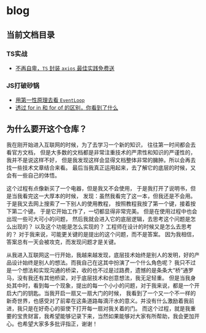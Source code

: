 # blog

## 当前文档目录

### TS实战

- [不再自卑，`TS` 封装 `axios` 最佳实践免费送](https://github.com/coveychen95/blog/blob/master/docs/ts/axios.md)
### JS打破砂锅

- [用第一性原理去看 `EventLoop`](https://github.com/coveychen95/blog/blob/master/docs/js/event-loop.md)
- [透过 for in 和 for of 的区别，你看到了什么](https://github.com/coveychen95/blog/blob/master/docs/js/for-in_for-of.md)

## 为什么要开这个仓库？

我在刚开始进入互联网的时候，为了去学习一个新的知识，
往往第一时间都会去看官方文档，
但是大多数的文档都是非常注重技术的严肃性和知识的严谨性的，
我并不是说这样不好，
但是我发现这样会显得文档整体非常的臃肿。所以会再去找一些技术文章结合来看。
最后当我真正运用起来，去了解它的底层的时候，又会有一些自己的体悟。

这个过程有点像新买了一个电器，但是我又不会使用，
于是我打开了说明书，但是当我看完这一大厚本的时候，
发现：虽然我看完了这一本，但我还是不会用。
于是我又去网上搜索了一下别人的使用教程，
按照教程我按了第一个键，接着按下第二个键。
于是它开始工作了，一切都显得非常完美。
但是在使用过程中也会出现一些可大可小的问题，
然后我就会进入它的底层逻辑，去思考这个问题是怎么出现的？
以及这个功能是怎么实现的？
工程师在设计的时候又是怎么去思考的？
对于我来说，可能更关键的是提出的这个问题，而不是答案。
因为我相信，答案总有一天会被攻克，而发现问题才是关键。

从我进入互联网这一行开始，我越来越发现，底层技术始终是别人的发明，好的产品设计始终是别人的想法。而我自己在这其中扮演了一个什么角色呢？
我只不过是一个想法和实现沟通的桥梁，收的也不过是过路费，遗憾的是条条大“桥”通罗马，没有我还有其他桥梁，对于底层技术和创意想法，我无足轻重。
但是当我身处其中时，看到每一个现象，提出的每一个小小的问题，对于我来说，都是一个开启大门的钥匙。当我开启一扇又一扇大门的时候，
我看到了一个又一个不一样的新奇世界，也感受对了前辈在这条道路每滴汗水的意义。并没有什么激励着我前进，我只是在好奇心的驱使下打开每一扇对我关着的门。
而这个过程，就是我重要的宝贵财富，我希望能够记录下来，当然如果能够对大家有所帮助，我会更加开心。也希望大家多多批评指正，谢谢！

